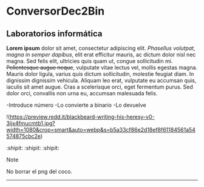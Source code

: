 # ConversorDec2Bin
## Laboratorios informática

**Lorem ipsum** dolor sit amet, consectetur adipiscing elit. *Phasellus volutpat, magna in semper dapibus*, elit erat efficitur mauris, ac dictum dolor nisl nec magna. Sed felis elit, ultricies
quis quam ut, congue sollicitudin mi. ~~Pellentesque augue neque~~, vulputate vitae lectus vel, mollis egestas magna. Mauris dolor ligula, varius quis dictum sollicitudin, molestie feugiat 
diam. In dignissim dignissim vehicula. Aliquam leo erat, vulputate eu accumsan quis, iaculis sit amet augue. Cras a scelerisque orci, eget fermentum purus. Sed dolor orci, convallis non 
urna eu, accumsan malesuada felis. 

-Introduce número
-Lo convierte a binario
-Lo devuelve

!(https://preview.redd.it/blackbeard-writing-his-heresy-v0-3ijx4fmucmtb1.jpg?width=1080&crop=smart&auto=webp&s=b5a33cf86e2d18ef8f61184561a54574875cbc2e)

:shipit: :shipit: :shipit:

> [!NOTE]
> No borrar el png del coco.

---
